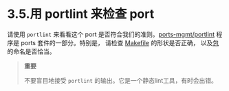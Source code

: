 # 3.5.用 portlint 来检查 port

请使用 `portlint` 来看看这个 port 是否符合我们的准则。[ports-mgmt/portlint](https://cgit.freebsd.org/ports/tree/ports-mgmt/portlint/pkg-descr) 程序是 ports 套件的一部分。特别是， 请检查 [Makefile](https://docs.freebsd.org/en/books/porters-handbook/porting-samplem/index.html#porting-samplem) 的形状是否正确， 以及[包](https://docs.freebsd.org/en/books/porters-handbook/porting-pkgname/index.html#porting-pkgname)的命名是否恰当。

>**重要**
>
>不要盲目地接受 `portlint` 的输出。它是一个静态lint工具，有时会出错。
>